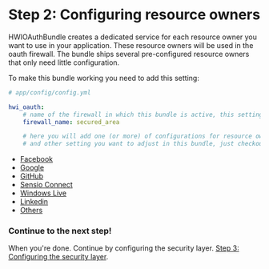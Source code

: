 Step 2: Configuring resource owners
===================================
HWIOAuthBundle creates a dedicated service for each resource owner you want to
use in your application. These resource owners will be used in the oauth
firewall. The bundle ships several pre-configured resource owners that only
need little configuration.

To make this bundle working you need to add this setting:

``` yaml
# app/config/config.yml

hwi_oauth:
    # name of the firewall in which this bundle is active, this setting MUST be set
    firewall_name: secured_area

    # here you will add one (or more) of configurations for resource owners
    # and other setting you want to adjust in this bundle, just checkout list below!
```

- [Facebook](2x-facebook.md)
- [Google](2x-google.md)
- [GitHub](2x-github.md)
- [Sensio Connect](2x-sensio_connect.md)
- [Windows Live](2x-windows_live.md)
- [Linkedin](2x-linkedin.md)
- [Others](2x-others.md)

### Continue to the next step!
When you're done. Continue by configuring the security layer.
[Step 3: Configuring the security layer](3-configuring_the_security_layer.md).
